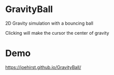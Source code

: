 # GravityBall
2D Gravity simulation with a bouncing ball

Clicking will make the cursor the center of gravity

# Demo

https://joehirst.github.io/GravityBall/

